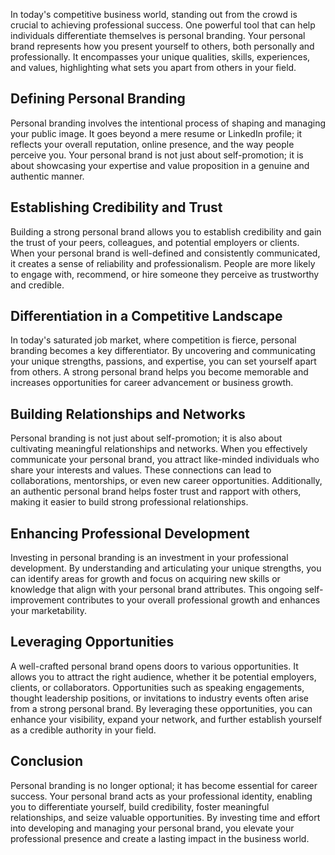 
In today's competitive business world, standing out from the crowd is crucial to achieving professional success. One powerful tool that can help individuals differentiate themselves is personal branding. Your personal brand represents how you present yourself to others, both personally and professionally. It encompasses your unique qualities, skills, experiences, and values, highlighting what sets you apart from others in your field.

## Defining Personal Branding

Personal branding involves the intentional process of shaping and managing your public image. It goes beyond a mere resume or LinkedIn profile; it reflects your overall reputation, online presence, and the way people perceive you. Your personal brand is not just about self-promotion; it is about showcasing your expertise and value proposition in a genuine and authentic manner.

## Establishing Credibility and Trust

Building a strong personal brand allows you to establish credibility and gain the trust of your peers, colleagues, and potential employers or clients. When your personal brand is well-defined and consistently communicated, it creates a sense of reliability and professionalism. People are more likely to engage with, recommend, or hire someone they perceive as trustworthy and credible.

## Differentiation in a Competitive Landscape

In today's saturated job market, where competition is fierce, personal branding becomes a key differentiator. By uncovering and communicating your unique strengths, passions, and expertise, you can set yourself apart from others. A strong personal brand helps you become memorable and increases opportunities for career advancement or business growth.

## Building Relationships and Networks

Personal branding is not just about self-promotion; it is also about cultivating meaningful relationships and networks. When you effectively communicate your personal brand, you attract like-minded individuals who share your interests and values. These connections can lead to collaborations, mentorships, or even new career opportunities. Additionally, an authentic personal brand helps foster trust and rapport with others, making it easier to build strong professional relationships.

## Enhancing Professional Development

Investing in personal branding is an investment in your professional development. By understanding and articulating your unique strengths, you can identify areas for growth and focus on acquiring new skills or knowledge that align with your personal brand attributes. This ongoing self-improvement contributes to your overall professional growth and enhances your marketability.

## Leveraging Opportunities

A well-crafted personal brand opens doors to various opportunities. It allows you to attract the right audience, whether it be potential employers, clients, or collaborators. Opportunities such as speaking engagements, thought leadership positions, or invitations to industry events often arise from a strong personal brand. By leveraging these opportunities, you can enhance your visibility, expand your network, and further establish yourself as a credible authority in your field.

## Conclusion

Personal branding is no longer optional; it has become essential for career success. Your personal brand acts as your professional identity, enabling you to differentiate yourself, build credibility, foster meaningful relationships, and seize valuable opportunities. By investing time and effort into developing and managing your personal brand, you elevate your professional presence and create a lasting impact in the business world.
